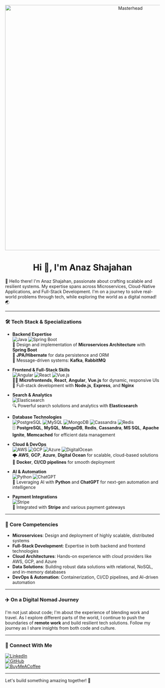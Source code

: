 <!-- Masterhead -->
<p align="center">
  <img src="https://1.bp.blogspot.com/-7A4WynwLsMw/XbBpCXG8fHI/AAAAAAAAMt4/uOa1bpLskYgrwGbllhSu2SDj_Mig8SXJQCLcBGAsYHQ/s1600/2000_600px.gif" alt="Masterhead" width="800" />
</p>

<h1 align = "center">Hi 👋, I'm Anaz Shajahan</h1>

<p align="left">👋 Hello there! I'm Anaz Shajahan, passionate about crafting scalable and resilient systems. My expertise spans across Microservices, Cloud-Native Applications, and Full-Stack Development. I'm on a journey to solve real-world problems through tech, while exploring the world as a digital nomad! 🌏 </p>

---

### 🛠️ **Tech Stack & Specializations**

- **Backend Expertise**  
   ![Java](https://img.shields.io/badge/Java-ED8B00?style=for-the-badge&logo=java&logoColor=white) 
   ![Spring Boot](https://img.shields.io/badge/Spring_Boot-6DB33F?style=for-the-badge&logo=spring-boot&logoColor=white)  
   🚀 Design and implementation of **Microservices Architecture** with **Spring Boot**  
   📄 **JPA/Hibernate** for data persistence and ORM  
   💬 Message-driven systems: **Kafka**, **RabbitMQ**

- **Frontend & Full-Stack Skills**  
   ![Angular](https://img.shields.io/badge/Angular-DD0031?style=for-the-badge&logo=angular&logoColor=white) 
   ![React](https://img.shields.io/badge/React-61DAFB?style=for-the-badge&logo=react&logoColor=black)
   ![Vue.js](https://img.shields.io/badge/Vue.js-35495E?style=for-the-badge&logo=vue.js&logoColor=4FC08D)  
   👨‍💻 **Microfrontends**, **React**, **Angular**, **Vue.js** for dynamic, responsive UIs  
   📲 Full-stack development with **Node.js**, **Express**, and **Nginx**

- **Search & Analytics**  
   ![Elasticsearch](https://img.shields.io/badge/Elasticsearch-005571?style=for-the-badge&logo=elasticsearch&logoColor=white)  
   🔍 Powerful search solutions and analytics with **Elasticsearch**

- **Database Technologies**  
   ![PostgreSQL](https://img.shields.io/badge/PostgreSQL-336791?style=for-the-badge&logo=postgresql&logoColor=white)
   ![MySQL](https://img.shields.io/badge/MySQL-4479A1?style=for-the-badge&logo=mysql&logoColor=white) 
   ![MongoDB](https://img.shields.io/badge/MongoDB-47A248?style=for-the-badge&logo=mongodb&logoColor=white)
   ![Cassandra](https://img.shields.io/badge/Cassandra-1287B1?style=for-the-badge&logo=apache-cassandra&logoColor=white)
   ![Redis](https://img.shields.io/badge/Redis-DC382D?style=for-the-badge&logo=redis&logoColor=white)  
   🗄️ **PostgreSQL**, **MySQL**, **MongoDB**, **Redis**, **Cassandra**, **MS SQL**, **Apache Ignite**, **Memcached** for efficient data management

- **Cloud & DevOps**  
   ![AWS](https://img.shields.io/badge/AWS-232F3E?style=for-the-badge&logo=amazon-aws&logoColor=white)
   ![GCP](https://img.shields.io/badge/Google_Cloud-4285F4?style=for-the-badge&logo=google-cloud&logoColor=white)
   ![Azure](https://img.shields.io/badge/Azure-0078D4?style=for-the-badge&logo=microsoft-azure&logoColor=white)
   ![DigitalOcean](https://img.shields.io/badge/Digital_Ocean-0080FF?style=for-the-badge&logo=digital-ocean&logoColor=white)  
   🌩️ **AWS**, **GCP**, **Azure**, **Digital Ocean** for scalable, cloud-based solutions  
   🐳 **Docker**, **CI/CD pipelines** for smooth deployment  

- **AI & Automation**  
   ![Python](https://img.shields.io/badge/Python-3776AB?style=for-the-badge&logo=python&logoColor=white)
   ![ChatGPT](https://img.shields.io/badge/ChatGPT-00A67E?style=for-the-badge&logo=openai&logoColor=white)  
   🤖 Leveraging AI with **Python** and **ChatGPT** for next-gen automation and intelligence

- **Payment Integrations**  
   ![Stripe](https://img.shields.io/badge/Stripe-008CDD?style=for-the-badge&logo=stripe&logoColor=white)  
   💸 Integrated with **Stripe** and various payment gateways

---

### 🌟 **Core Competencies**

- **Microservices**: Design and deployment of highly scalable, distributed systems  
- **Full-Stack Development**: Expertise in both backend and frontend technologies  
- **Cloud Architectures**: Hands-on experience with cloud providers like AWS, GCP, and Azure  
- **Data Solutions**: Building robust data solutions with relational, NoSQL, and in-memory databases  
- **DevOps & Automation**: Containerization, CI/CD pipelines, and AI-driven automation  

---

### ✈️ **On a Digital Nomad Journey**

I'm not just about code; I'm about the experience of blending work and travel. As I explore different parts of the world, I continue to push the boundaries of **remote work** and build resilient tech solutions. Follow my journey as I share insights from both code and culture.

---

### 🔗 **Connect With Me**

[![LinkedIn](https://img.shields.io/badge/LinkedIn-0A66C2?style=for-the-badge&logo=linkedin&logoColor=white)](https://www.linkedin.com/in/anaz-shajahan)  
[![GitHub](https://img.shields.io/badge/GitHub-181717?style=for-the-badge&logo=github&logoColor=white)](https://github.com/anaz-shajahan)  
[![BuyMeACoffee](https://img.shields.io/badge/Buy_Me_A_Coffee-FFDD00?style=for-the-badge&logo=buy-me-a-coffee&logoColor=black)](https://buymeacoffee.com/anaz)

---

Let's build something amazing together! 🚀
